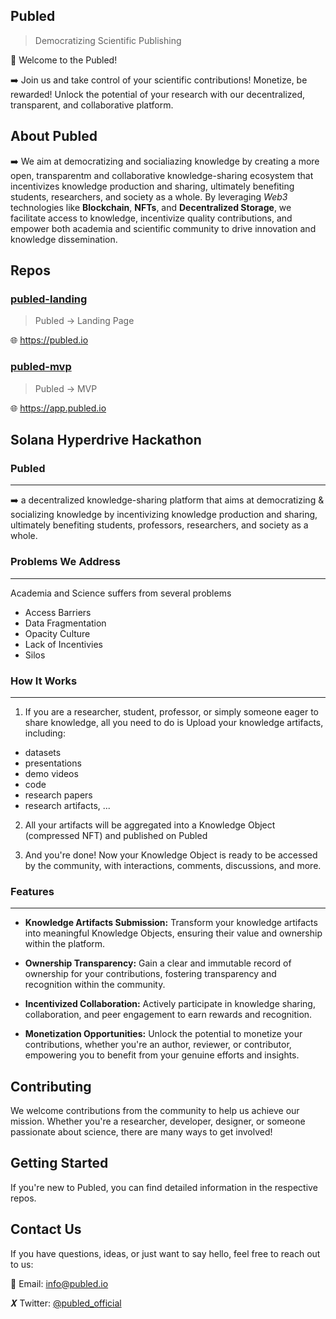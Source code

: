 ## Publed 
> Democratizing Scientific Publishing

👋 Welcome to the Publed! 

➡️ Join us and take control of your scientific contributions! Monetize, be rewarded! Unlock the potential of your research with our decentralized, transparent, and collaborative platform.

## About Publed

➡️ We aim at democratizing and socialiazing knowledge by creating a more open, transparentm and collaborative knowledge-sharing ecosystem that incentivizes knowledge production and sharing, ultimately benefiting students, researchers, and society as a whole. By leveraging _Web3_ technologies like **Blockchain**, **NFTs**, and **Decentralized Storage**, we facilitate access to knowledge, incentivize quality contributions, and empower both academia and scientific community to drive innovation and knowledge dissemination.

## Repos

### [publed-landing](https://github.com/publed/publed-landing)
> Publed → Landing Page

🌐 https://publed.io

### [publed-mvp](https://github.com/publed/publed-mvp)
> Publed → MVP  

🌐 https://app.publed.io

## Solana Hyperdrive Hackathon

### **Publed**
---
➡️ a decentralized knowledge-sharing platform that aims at democratizing & socializing knowledge by incentivizing knowledge production and sharing, ultimately benefiting students, professors, researchers, and society as a whole.


### **Problems We Address**
---
Academia and Science suffers from several problems 
- Access Barriers
- Data Fragmentation
- Opacity Culture
- Lack of Incentivies
- Silos

### **How It Works**
---

1. If you are a researcher, student, professor, or simply someone eager to share knowledge, all you need to do is Upload your knowledge artifacts, including:
  - datasets
  - presentations
  - demo videos
  - code
  - research papers
  - research artifacts, ...

2. All your artifacts will be aggregated into a Knowledge Object (compressed NFT) and published on Publed

3. And you're done! Now your Knowledge Object is ready to be accessed by the community, with interactions, comments, discussions, and more.

### Features
---

- **Knowledge Artifacts Submission:** Transform your knowledge artifacts into meaningful Knowledge Objects, ensuring their value and ownership within the platform.

- **Ownership Transparency:** Gain a clear and immutable record of ownership for your contributions, fostering transparency and recognition within the community.
  
- **Incentivized Collaboration:** Actively participate in knowledge sharing, collaboration, and peer engagement to earn rewards and recognition.
  
- **Monetization Opportunities:** Unlock the potential to monetize your contributions, whether you're an author, reviewer, or contributor, empowering you to benefit from your genuine efforts and insights.


## Contributing

We welcome contributions from the community to help us achieve our mission. Whether you're a researcher, developer, designer, or someone passionate about science, there are many ways to get involved!


## Getting Started

If you're new to Publed, you can find detailed information in the respective repos.

## Contact Us

If you have questions, ideas, or just want to say hello, feel free to reach out to us:

📧 Email: info@publed.io

𝑿 Twitter: [@publed_official](https://twitter.com/publed_official)
